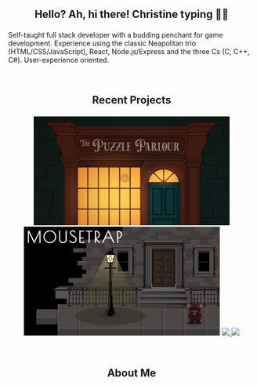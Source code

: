 ## <p align="center">Hello? Ah, hi there! Christine typing 👩‍💻</p>
Self-taught full stack developer with a budding penchant for game development. Experience using the classic Neapolitan trio (HTML/CSS/JavaScript), React, Node.js/Express and the three Cs (C, C++, C#). User-experience oriented.

<br/>

## <p align="center">Recent Projects </p>

<p align="center">
  <img width="400" src="./puzzle-parlour-thumbnail.png" />
  <img width="400" src="./mousetrap-thumbnail.png" />
  <a href="https://github.com/chrislush/puzzleparlour">
    <img align="" src="https://github-readme-stats.vercel.app/api/pin/?username=chrislush&repo=puzzleparlour&theme=gruvbox_light" />
  </a>
  <a href="https://github.com/chrislush/mousetrap">
    <img align="" src="https://github-readme-stats.vercel.app/api/pin/?username=chrislush&repo=mousetrap&theme=gruvbox_light" />
  </a>
</p>

<br/>

## <p align="center">About Me</p>

<!--

##
- 🔭 I’m currently working on ... 
- 🌱 I’m currently learning ... Python!
- 👯 I’m looking to collaborate on ...
- 🤔 I’m looking for help with ...
- 💬 Ask me about ...
- 📫 How to reach me: ...
- 😄 Pronouns: she/her
- ⚡ Fun fact: ...
-->
